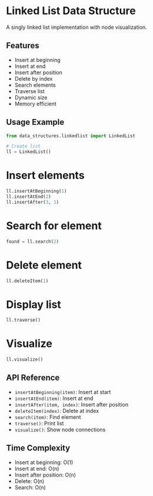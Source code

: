 # Linked List Data Structure

A singly linked list implementation with node visualization.

## Features
- Insert at beginning
- Insert at end
- Insert after position
- Delete by index
- Search elements
- Traverse list
- Dynamic size
- Memory efficient

## Usage Example
```python
from data_structures.linkedlist import LinkedList

# Create list
ll = LinkedList()
```
# Insert elements
```python
ll.insertAtBeginning(1)
ll.insertAtEnd(2)
ll.insertAfter(3, 1)
```
# Search for element
```python
found = ll.search(2)
```
# Delete element
```python
ll.deleteItem(1)
```
# Display list
```python
ll.traverse()
```
# Visualize
```python
ll.visualize()
``` 
## API Reference
- `insertAtBeginning(item)`: Insert at start
- `insertAtEnd(item)`: Insert at end
- `insertAfter(item, index)`: Insert after position
- `deleteItem(index)`: Delete at index
- `search(item)`: Find element
- `traverse()`: Print list
- `visualize()`: Show node connections

## Time Complexity
- Insert at beginning: O(1)
- Insert at end: O(n)
- Insert after position: O(n)
- Delete: O(n)
- Search: O(n)